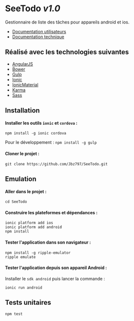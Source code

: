 # SeeTodo *v1.0*
Gestionnaire de liste des tâches pour appareils android et ios.
- [Documentation utilisateurs](https://github.com/Jbz797/SeeTodo/blob/master/doc/documentation.md)
- [Documentation technique](https://github.com/Jbz797/SeeTodo/blob/master/doc/documentation_technique.md)

## Réalisé avec les technologies suivantes
- [AngularJS](https://angularjs.org/)
- [Bower](http://bower.io/)
- [Gulp](http://gulpjs.com/)
- [Ionic](http://ionicframework.com/)
- [IonicMaterial](http://http://ionicmaterial.com/)
- [Karma](http://karma-runner.github.io)
- [Sass](http://sass-lang.com/)

## Installation
#### Installer les outils `ionic` et `cordova` :
```
npm install -g ionic cordova
```
Pour le développement : `npm install -g gulp`
#### Cloner le projet :
```
git clone https://github.com/Jbz797/SeeTodo.git
```

## Emulation
#### Aller dans le projet :
```
cd SeeTodo
```
#### Construire les plateformes et dépendances :
```
ionic platform add ios
ionic platform add android
npm install
```
#### Tester l'application dans son navigateur :
```
npm install -g ripple-emulator
ripple emulate
```
#### Tester l'application depuis son appareil Android :
Installer le `sdk android` puis lancer la commande :
```
ionic run android
```

## Tests unitaires
```
npm test
```
